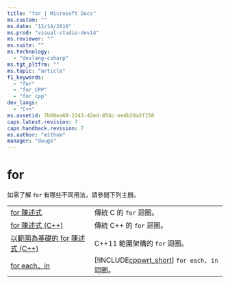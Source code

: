 ```yaml
---
title: "for | Microsoft Docs"
ms.custom: ""
ms.date: "12/14/2016"
ms.prod: "visual-studio-dev14"
ms.reviewer: ""
ms.suite: ""
ms.technology: 
  - "devlang-csharp"
ms.tgt_pltfrm: ""
ms.topic: "article"
f1_keywords: 
  - "for"
  - "for_CPP"
  - "for_cpp"
dev_langs: 
  - "C++"
ms.assetid: 7b60ea68-2243-42ed-854c-eedb29a2f150
caps.latest.revision: 7
caps.handback.revision: 7
ms.author: "mithom"
manager: "douge"
---
```

# for
如需了解 `for` 有哪些不同用法，請參閱下列主題。  
  
|||  
|-|-|  
|[for 陳述式](/visual-cpp/c-language/for-statement-c)|傳統 C 的 `for` 迴圈。|  
|[for 陳述式 \(C\+\+\)](/visual-cpp/cpp/for-statement-cpp)|傳統 C\+\+ 的 `for` 迴圈。|  
|[以範圍為基礎的 for 陳述式 \(C\+\+\)](/visual-cpp/cpp/range-based-for-statement-cpp)|C\+\+11 範圍架構的 `for` 迴圈。|  
|[for each、in](/visual-cpp/dotnet/for-each-in)|[!INCLUDE[cppwrt_short](../misc/includes/cppwrt_short_md.md)] `for each, in` 迴圈。|